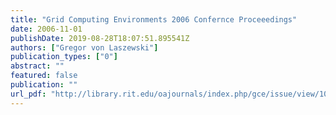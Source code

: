 ```yaml
---
title: "Grid Computing Environments 2006 Confernce Proceeedings"
date: 2006-11-01
publishDate: 2019-08-28T18:07:51.895541Z
authors: ["Gregor von Laszewski"]
publication_types: ["0"]
abstract: ""
featured: false
publication: ""
url_pdf: "http://library.rit.edu/oajournals/index.php/gce/issue/view/10/showToc"
---
```


